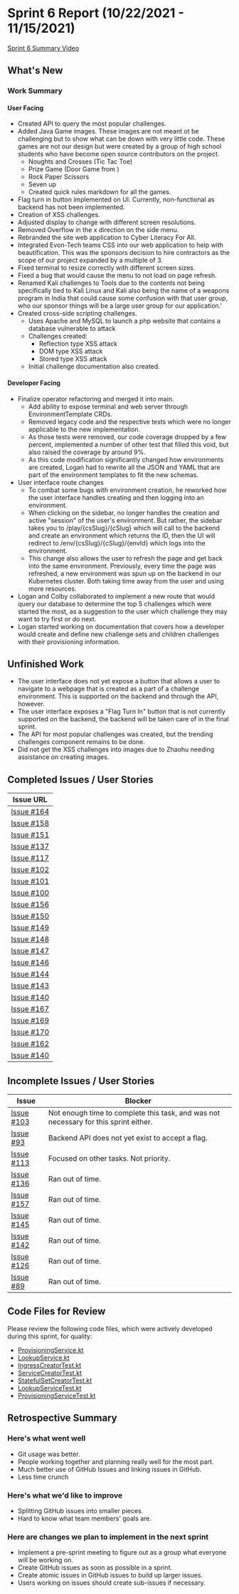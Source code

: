 # Sprint 6 Report (10/22/2021 - 11/15/2021)
[Sprint 6 Summary Video](https://www.youtube.com/watch?v=dn8UNHNJbb8)

## What's New
### Work Summary
#### User Facing
* Created API to query the most popular challenges.
* Added Java Game images. These images are not meant ot be challenging but to show what can be down with very little
  code. These games are not our design but were created by a group of high school students who have become open source
  contributors on the project.
  * Noughts and Crosses (Tic Tac Toe)
  * Prize Game (Door Game from )
  * Rock Paper Scissors
  * Seven up
  * Created quick rules markdown for all the games.
* Flag turn in button implemented on UI. Currently, non-functional as backend has not been implemented.
* Creation of XSS challenges.
* Adjusted display to change with different screen resolutions.
* Removed Overflow in the x direction on the side menu.
* Rebranded the site web application to Cyber Literacy For All.
* Integrated Evon-Tech teams CSS into our web application to help with beautification. This was the sponsors decision
  to hire contractors as the scope of our project expanded by a multiple of 3.
* Fixed terminal to resize correctly with different screen sizes.
* Fixed a bug that would cause the menu to not load on page refresh.
* Renamed Kali challenges to Tools due to the contents not being specifically tied
  to Kali Linux and Kali also being the name of a weapons program in India that could
  cause some confusion with that user group, who our sponsor things will be a large
  user group for our application.'
* Created cross-side scripting challenges.
  * Uses Apache and MySQL to launch a php website that contains a database vulnerable to attack
  * Challenges created:
    * Reflection type XSS attack
    * DOM type XSS attack
    * Stored type XSS attack
  * Initial challenge documentation also created.

#### Developer Facing
* Finalize operator refactoring and merged it into main.
  * Add ability to expose terminal and web server through EnvironmentTemplate CRDs.
  * Removed legacy code and the respective tests which were no longer applicable to the new implementation.
  * As those tests were removed, our code coverage dropped by a few percent, implemented a number of other test
    that filled this void, but also raised the coverage by around 9%.
  * As this code modification significantly changed how environments are created, Logan had to rewrite all the JSON and
    YAML that are part of the environment templates to fit the new schemas.
* User interface route changes
  * To combat some bugs with environment creation, he reworked how the user interface handles creating and then logging
    into an environment.
  * When clicking on the sidebar, no longer handles the creation and active "session" of the user's
    environment. But rather, the sidebar takes you to /play/{csSlug}/{cSlug} which will call to the backend and create
    an environment which returns the ID, then the UI will redirect to /env/{csSlug}/{cSlug}/{envId} which logs into the
    environment.
  * This change also allows the user to refresh the page and get back into the same environment. Previously, every time
    the page was refreshed, a new environment was spun up on the backend in our Kubernetes cluster. Both taking time
    away from the user and using more resources.
* Logan and Colby collaborated to implement a new route that would query our database to determine the top 5
    challenges which were started the most, as a suggestion to the user which challenge they may want to try first or
    do next.
* Logan started working on documentation that covers how a developer would create and define new challenge sets and
  children challenges with their provisioning information.

## Unfinished Work
* The user interface does not yet expose a button that allows a user to navigate to a webpage that is created as a part
  of a challenge environment. This is supported on the backend and through the API, however.
* The user interface exposes a "Flag Turn In" button that is not currently supported on the backend, the backend
  will be taken care of in the final sprint.
* The API for most popular challenges was created, but the trending challenges component remains to be done.
* Did not get the XSS challenges into images due to Zhaohu needing assistance on creating images.

## Completed Issues / User Stories
|Issue URL |
|----------|
|[Issue #164](https://github.com/acasi-ctf/ctf/issues/164) |
|[Issue #158](https://github.com/acasi-ctf/ctf/issues/158) |
|[Issue #151](https://github.com/acasi-ctf/ctf/issues/151) |
|[Issue #137](https://github.com/acasi-ctf/ctf/issues/137) |
|[Issue #117](https://github.com/acasi-ctf/ctf/issues/117) |
|[Issue #102](https://github.com/acasi-ctf/ctf/issues/102) |
|[Issue #101](https://github.com/acasi-ctf/ctf/issues/101) |
|[Issue #100](https://github.com/acasi-ctf/ctf/issues/100) |
|[Issue #156](https://github.com/acasi-ctf/ctf/issues/156) |
|[Issue #150](https://github.com/acasi-ctf/ctf/issues/150) |
|[Issue #149](https://github.com/acasi-ctf/ctf/issues/149) |
|[Issue #148](https://github.com/acasi-ctf/ctf/issues/148) |
|[Issue #147](https://github.com/acasi-ctf/ctf/issues/147) |
|[Issue #146](https://github.com/acasi-ctf/ctf/issues/146) |
|[Issue #144](https://github.com/acasi-ctf/ctf/issues/144) |
|[Issue #143](https://github.com/acasi-ctf/ctf/issues/143) |
|[Issue #140](https://github.com/acasi-ctf/ctf/issues/140) |
|[Issue #167](https://github.com/acasi-ctf/ctf/issues/167) |
|[Issue #169](https://github.com/acasi-ctf/ctf/issues/169) |
|[Issue #170](https://github.com/acasi-ctf/ctf/issues/170) |
|[Issue #162](https://github.com/acasi-ctf/ctf/issues/162) |
|[Issue #140](https://github.com/acasi-ctf/ctf/issues/140) |

## Incomplete Issues / User Stories
|Issue | Blocker|
|------|-----------------------------------------------------------------------|
|[Issue #103](https://github.com/acasi-ctf/ctf/issues/103) | Not enough time to complete this task, and was not necessary for this sprint either. |
|[Issue #93](https://github.com/acasi-ctf/ctf/issues/93) | Backend API does not yet exist to accept a flag. |
|[Issue #113](https://github.com/acasi-ctf/ctf/issues/113) | Focused on other tasks. Not priority. |
|[Issue #136](https://github.com/acasi-ctf/ctf/issues/136) | Ran out of time. |
|[Issue #157](https://github.com/acasi-ctf/ctf/issues/157) | Ran out of time. |
|[Issue #145](https://github.com/acasi-ctf/ctf/issues/145) | Ran out of time. |
|[Issue #142](https://github.com/acasi-ctf/ctf/issues/142) | Ran out of time. |
|[Issue #126](https://github.com/acasi-ctf/ctf/issues/126) | Ran out of time. |
|[Issue #89](https://github.com/acasi-ctf/ctf/issues/89) | Ran out of time. |

## Code Files for Review
Please review the following code files, which were actively developed during this sprint, for quality:
* [ProvisioningService.kt](https://github.com/acasi-ctf/ctf/blob/main/operator/src/main/kotlin/org/acasictf/ctf/operator/service/ProvisioningService.kt)
* [LookupService.kt](https://github.com/acasi-ctf/ctf/blob/main/operator/src/main/kotlin/org/acasictf/ctf/operator/service/LookupService.kt)
* [IngressCreatorTest.kt](https://github.com/acasi-ctf/ctf/blob/main/operator/src/test/kotlin/org/acasictf/ctf/operator/provisioner/kubernetes/creator/IngressCreatorTest.kt)
* [ServiceCreatorTest.kt](https://github.com/acasi-ctf/ctf/blob/main/operator/src/test/kotlin/org/acasictf/ctf/operator/provisioner/kubernetes/creator/ServiceCreatorTest.kt)
* [StatefulSetCreatorTest.kt](https://github.com/acasi-ctf/ctf/blob/main/operator/src/test/kotlin/org/acasictf/ctf/operator/provisioner/kubernetes/creator/StatefulSetCreatorTest.kt)
* [LookupServiceTest.kt](https://github.com/acasi-ctf/ctf/blob/main/operator/src/test/kotlin/org/acasictf/ctf/operator/service/LookupServiceTest.kt)
* [ProvisioningServiceTest.kt](https://github.com/acasi-ctf/ctf/blob/main/operator/src/test/kotlin/org/acasictf/ctf/operator/service/ProvisioningServiceTest.kt)

## Retrospective Summary
### Here's what went well
* Git usage was better. 
* People working together and planning really well for the most part.
* Much better use of GitHub Issues and linking issues in GitHub.
* Less time crunch

### Here's what we'd like to improve
* Splitting GitHub issues into smaller pieces.
* Hard to know what team members' goals are.

### Here are changes we plan to implement in the next sprint
* Implement a pre-sprint meeting to figure out as a group what everyone will be working on.
* Create GitHub issues as soon as possible in a sprint.
* Create atomic issues in GitHub issues to build up larger issues.
* Users working on issues should create sub-issues if necessary.


